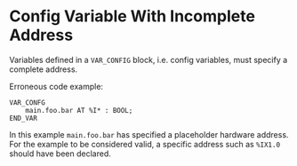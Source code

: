 # Config Variable With Incomplete Address

Variables defined in a `VAR_CONFIG` block, i.e. config variables, must specify a complete address.

Erroneous code example:
```
VAR_CONFG
    main.foo.bar AT %I* : BOOL;
END_VAR
```

In this example `main.foo.bar` has specified a placeholder hardware address. 
For the example to be considered valid, a specific address such as `%IX1.0` should have been declared.